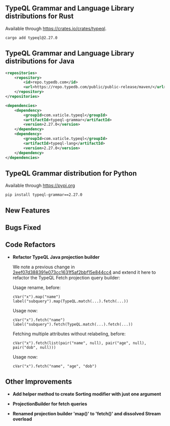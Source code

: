 
## TypeQL Grammar and Language Library distributions for Rust

Available through https://crates.io/crates/typeql.
```
cargo add typeql@2.27.0
```

## TypeQL Grammar and Language Library distributions for Java

```xml
<repositories>
    <repository>
        <id>repo.typedb.com</id>
        <url>https://repo.typedb.com/public/public-release/maven/</url>
    </repository>
</repositories>

<dependencies>
    <dependency>
        <groupId>com.vaticle.typeql</groupId>
        <artifactId>typeql-grammar</artifactId>
        <version>2.27.0</version>
    </dependency>
    <dependency>
        <groupId>com.vaticle.typeql</groupId>
        <artifactId>typeql-lang</artifactId>
        <version>2.27.0</version>
    </dependency>
</dependencies>
```

## TypeQL Grammar distribution for Python

Available through https://pypi.org

```
pip install typeql-grammar==2.27.0
```


## New Features


## Bugs Fixed


## Code Refactors
- **Refactor TypeQL Java projection builder**
  
  We note a previous change in [2eef07d388391e073cc1631f5af2bbf15e844cc4](https://github.com/vaticle/typeql/commit/2eef07d388391e073cc1631f5af2bbf15e844cc4) and extend it here to refactor the TypeQL Fetch projection query builder:
  
  Usage rename, before:
  ```
  cVar("x").map("name")
  label("subquery").map(TypeQL.match(...).fetch(...))
  ```
  
  Usage now: 
  ```
  cVar("x").fetch("name")
  label("subquery").fetch(TypeQL.match(...).fetch(...))
  ```
  
  
  Fetching multiple attributes without relabeling, before:
  ```
  cVar("x").fetch(list(pair("name", null), pair("age", null), pair("dob", null)))
  ```
  Usage now:
  ```
  cVar("x").fetch("name", "age", "dob")
  ```

## Other Improvements
- **Add helper method to create Sorting modifier with just one argument**

- **ProjectionBuilder for fetch queries**

- **Renamed projection builder 'map()' to 'fetch()' and dissolved Stream overload**

